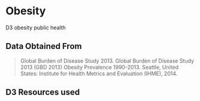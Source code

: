 # Obesity
D3 obesity public health

## Data Obtained From
>Global Burden of Disease Study 2013. Global Burden of Disease Study 2013 (GBD 2013) Obesity Prevalence 1990-2013. Seattle, United States: Institute for Health Metrics and Evaluation (IHME), 2014.

## D3 Resources used
>

>

>

>
